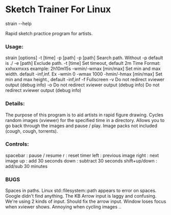 # Sketch Trainer For Linux

strain --help

Rapid sketch practice program for artists.
### Usage:
 strain [options] -t [time] -p [path]
   -p [path]
     Search path. Without -p default is ./
   -e [path]
     Exclude path.
   -t [time]
     Set timeout, default 2m
     Time Format: xxhxxmxxs
     example: 2h10m15s
   -wmin/-wmax [min/max]
      Set min and max width. default -inf,inf. Ex -wmin 0 -wmax 1000
   -hmin/-hmax [min/max]
      Set min and max height., default -inf,inf
   -f
      Fullscreen
   -v
      Do not redirect xviewer output (debug info)
   -o
      Do not redirect xviewer output (debug info)
      Do not redirect xviewer output (debug info)
### Details:
   The purpose of this program is to aid artists in rapid figure drawing.
   Cycles random images (xviewer) for the specified time in a directory.
   Allows you to go back through the images and pause / play.
   Image packs not included (cough, cough, torrents).
### Controls:
   spacebar : pause / resume
   r : reset timer
   left : previous image
   right : next image
   up : add 30 seconds
   down : subtract 30 seconds
   shift+up/down : add/sub 30 minutes
### BUGS
   Spaces in paths. Linux std::filesystem::path appears to error on spaces. Google didn't find anything.
   The KB Arrow input is laggy and confusing. We're using 2 kinds of input. Should fix the arrow input.
   Window loses focus when xviewer shows. Annoying when cycling images ..